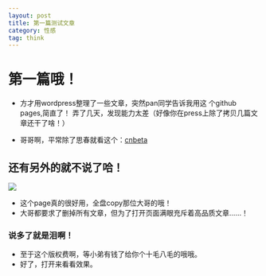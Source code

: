 ```yaml
---
layout: post
title: 第一篇测试文章
category: 性感
tag: think
---
```

# 第一篇哦！

- 方才用wordpress整理了一些文章，突然pan同学告诉我用这
个github pages,简直了！  弄了几天，发现能力太差（好像你在press上除了拷贝几篇文章还干了啥！）

- 哥哥啊，平常除了思春就看这个：[cnbeta](http://www.cnbeta.com)  

## 还有另外的就不说了哈！
![](https://img.alicdn.com/imgextra/i1/232721121/TB2jzRHjVXXXXXqXXXXXXXXXXXX_!!232721121.jpg_310x310.jpg)

  - 这个page真的很好用，全盘copy那位大哥的哦！
  - 大哥都要求了删掉所有文章，但为了打开页面满眼充斥着高品质文章......！

### 说多了就是泪啊！

- 至于这个版权费啊，等小弟有钱了给你个十毛八毛的哦哦。
- 好了，打开来看看效果。
  
